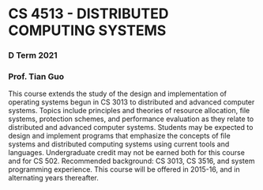 # CS 4513 - DISTRIBUTED COMPUTING SYSTEMS
### D Term 2021
### Prof. Tian Guo
This course extends the study of the design and implementation of operating systems begun in CS 3013 to distributed and advanced computer systems. Topics include principles and theories of resource allocation, file systems, protection schemes, and performance evaluation as they relate to distributed and advanced computer systems. Students may be expected to design and implement programs that emphasize the concepts of file systems and distributed computing systems using current tools and languages. Undergraduate credit may not be earned both for this course and for CS 502. Recommended background: CS 3013, CS 3516, and system programming experience. This course will be offered in 2015-16, and in alternating years thereafter.

